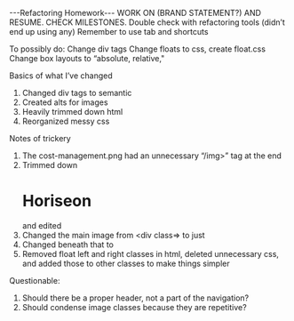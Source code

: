 ---Refactoring Homework---
WORK ON (BRAND STATEMENT?) AND RESUME. CHECK MILESTONES.
Double check with refactoring tools (didn’t end up using any)
Remember to use tab and shortcuts

To possibly do:
Change div tags
Change floats to css, create float.css
Change box layouts to “absolute, relative,"

Basics of what I’ve changed
1.	Changed div tags to semantic
2.	Created alts for images
3.	Heavily trimmed down html
4.	Reorganized messy css

Notes of trickery
1.	The cost-management.png had an unnecessary “/img>” tag at the end
2.	Trimmed down <h1>Hori<span class="seo">seo</span>n</h1> and edited
3.	Changed the main image from <div class=> to just <section>
4.	Changed beneath that to <main>
5.	Removed float left and right classes in html, deleted unnecessary css, and added those to other classes to make things simpler

Questionable:
1.	Should there be a proper header, not a part of the navigation?
2.	Should condense image classes because they are repetitive?

